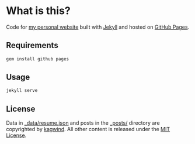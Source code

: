 # What is this?

Code for [my personal website](https://magwx.github.io) built with [Jekyll](http://jekyllrb.com/) and hosted on [GitHub Pages](https://pages.github.com/).

## Requirements

```sh
gem install github pages
```

## Usage

```sh
jekyll serve
```

## License

Data in [_data/resume.json](_data/resume.json) and posts in the [_posts/](_posts/) directory are copyrighted by [kagwind](https://magwx.github.io "GWX's Website"). All other content is released under the [MIT License](http://www.opensource.org/licenses/MIT).
